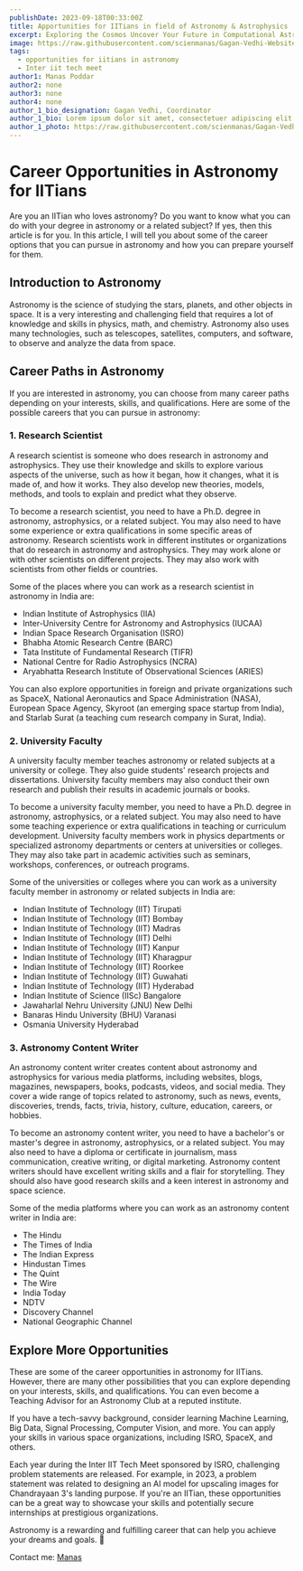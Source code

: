 ```yaml
---
publishDate: 2023-09-18T00:33:00Z
title: Apportunities for IITians in field of Astronomy & Astrophysics
excerpt: Exploring the Cosmos Uncover Your Future in Computational Astronomy and Astrophysics!
image: https://raw.githubusercontent.com/scienmanas/Gagan-Vedhi-Website/bl/src/content/images_posts/opportunities-for-iitians.png
tags:
  - opportunities for iitians in astronomy
  - Inter iit tech meet
author1: Manas Poddar
author2: none
author3: none
author4: none
author_1_bio_designation: Gagan Vedhi, Coordinator
author_1_bio: Lorem ipsum dolor sit amet, consectetuer adipiscing elit. Aenean commodo ligula eget dolor. Aenean massa. Cum sociis natoque penatibus et magnis dis parturient montes, nascetur ridiculus mus. Donec quam felis, ultricies nec, pellentesque eu, pretium quis, sem. Nulla consequat massa quis enim. Donec pede justo, fringilla vel, aliquet nec, vulputate eget, arcu. In enim justo, rhoncus ut, imperdiet a, venenatis vitae, justo. Nullam dictum felis eu pede mollis pretium. Integer tincidunt. Cras dapibus
author_1_photo: https://raw.githubusercontent.com/scienmanas/Gagan-Vedhi-Website/blog/src/content/author_images/manas.png
---
```

# Career Opportunities in Astronomy for IITians

Are you an IITian who loves astronomy? Do you want to know what you can do with your degree in astronomy or a related subject? If yes, then this article is for you. In this article, I will tell you about some of the career options that you can pursue in astronomy and how you can prepare yourself for them.

## Introduction to Astronomy

Astronomy is the science of studying the stars, planets, and other objects in space. It is a very interesting and challenging field that requires a lot of knowledge and skills in physics, math, and chemistry. Astronomy also uses many technologies, such as telescopes, satellites, computers, and software, to observe and analyze the data from space.

## Career Paths in Astronomy

If you are interested in astronomy, you can choose from many career paths depending on your interests, skills, and qualifications. Here are some of the possible careers that you can pursue in astronomy:

### 1. Research Scientist

A research scientist is someone who does research in astronomy and astrophysics. They use their knowledge and skills to explore various aspects of the universe, such as how it began, how it changes, what it is made of, and how it works. They also develop new theories, models, methods, and tools to explain and predict what they observe.

To become a research scientist, you need to have a Ph.D. degree in astronomy, astrophysics, or a related subject. You may also need to have some experience or extra qualifications in some specific areas of astronomy. Research scientists work in different institutes or organizations that do research in astronomy and astrophysics. They may work alone or with other scientists on different projects. They may also work with scientists from other fields or countries.

Some of the places where you can work as a research scientist in astronomy in India are:

- Indian Institute of Astrophysics (IIA)
- Inter-University Centre for Astronomy and Astrophysics (IUCAA)
- Indian Space Research Organisation (ISRO)
- Bhabha Atomic Research Centre (BARC)
- Tata Institute of Fundamental Research (TIFR)
- National Centre for Radio Astrophysics (NCRA)
- Aryabhatta Research Institute of Observational Sciences (ARIES)

You can also explore opportunities in foreign and private organizations such as SpaceX, National Aeronautics and Space Administration (NASA), European Space Agency, Skyroot (an emerging space startup from India), and Starlab Surat (a teaching cum research company in Surat, India).

### 2. University Faculty

A university faculty member teaches astronomy or related subjects at a university or college. They also guide students' research projects and dissertations. University faculty members may also conduct their own research and publish their results in academic journals or books.

To become a university faculty member, you need to have a Ph.D. degree in astronomy, astrophysics, or a related subject. You may also need to have some teaching experience or extra qualifications in teaching or curriculum development. University faculty members work in physics departments or specialized astronomy departments or centers at universities or colleges. They may also take part in academic activities such as seminars, workshops, conferences, or outreach programs.

Some of the universities or colleges where you can work as a university faculty member in astronomy or related subjects in India are:

- Indian Institute of Technology (IIT) Tirupati
- Indian Institute of Technology (IIT) Bombay
- Indian Institute of Technology (IIT) Madras
- Indian Institute of Technology (IIT) Delhi
- Indian Institute of Technology (IIT) Kanpur
- Indian Institute of Technology (IIT) Kharagpur
- Indian Institute of Technology (IIT) Roorkee
- Indian Institute of Technology (IIT) Guwahati
- Indian Institute of Technology (IIT) Hyderabad
- Indian Institute of Science (IISc) Bangalore
- Jawaharlal Nehru University (JNU) New Delhi
- Banaras Hindu University (BHU) Varanasi
- Osmania University Hyderabad

### 3. Astronomy Content Writer

An astronomy content writer creates content about astronomy and astrophysics for various media platforms, including websites, blogs, magazines, newspapers, books, podcasts, videos, and social media. They cover a wide range of topics related to astronomy, such as news, events, discoveries, trends, facts, trivia, history, culture, education, careers, or hobbies.

To become an astronomy content writer, you need to have a bachelor's or master's degree in astronomy, astrophysics, or a related subject. You may also need to have a diploma or certificate in journalism, mass communication, creative writing, or digital marketing. Astronomy content writers should have excellent writing skills and a flair for storytelling. They should also have good research skills and a keen interest in astronomy and space science.

Some of the media platforms where you can work as an astronomy content writer in India are:

- The Hindu
- The Times of India
- The Indian Express
- Hindustan Times
- The Quint
- The Wire
- India Today
- NDTV
- Discovery Channel
- National Geographic Channel

## Explore More Opportunities

These are some of the career opportunities in astronomy for IITians. However, there are many other possibilities that you can explore depending on your interests, skills, and qualifications. You can even become a Teaching Advisor for an Astronomy Club at a reputed institute.

If you have a tech-savvy background, consider learning Machine Learning, Big Data, Signal Processing, Computer Vision, and more. You can apply your skills in various space organizations, including ISRO, SpaceX, and others.

Each year during the Inter IIT Tech Meet sponsored by ISRO, challenging problem statements are released. For example, in 2023, a problem statement was related to designing an AI model for upscaling images for Chandrayaan 3's landing purpose. If you're an IITian, these opportunities can be a great way to showcase your skills and potentially secure internships at prestigious organizations.

Astronomy is a rewarding and fulfilling career that can help you achieve your dreams and goals. 🌠

Contact me: [Manas](https://github.com/scienmanas)
